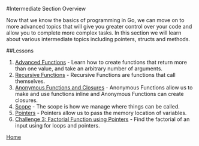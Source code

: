 #Intermediate Section Overview

Now that we know the basics of programming in Go, we can move on to more advanced topics that will give you greater control over your code and allow you to complete more complex tasks. In this section we will learn about various intermediate topics including pointers, structs and methods.

##Lessons

1. [Advanced Functions](adv-func/adv-func.md) - Learn how to create functions that return more than one value, and take an arbitrary number of arguments.
1. [Recursive Functions](recursive-functions/recursive-functions.md) - Recursive Functions are functions that call themselves.
1. [Anonymous Functions and Closures](anonymous-functions-closures/anonymous-functions-closures.md) - Anonymous Functions allow us to make and use functions inline and Anonymous Functions can create closures.
1. [Scope](scope/scope.md) - The scope is how we manage where things can be called.
1. [Pointers](pointers/pointers.md) - Pointers allow us to pass the memory location of variables.
1. [Challenge 3: Factorial Function using Pointers](../intermediate/factorial-functions/factorial-functions.md) - Find the factorial of an input using for loops and pointers.

[Home](../README.md)
